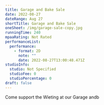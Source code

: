 ```yaml
---
title: Garage and Bake Sale
date: 2022-08-27
dateRange: Aug 27
shortTitle: Garage and Bake Sale
oneSheet: /img/garage-sale-copy.jpg
runningTime: 240
mpaaRating: Not Rated
performanceList:
  performance:
    - format: 2D
      note: ""
      date: 2022-08-27T13:00:48.471Z
studioInfo:
  studio: Not Specified
  studioFee: 0
  studioPercentage: 0
draft: false
---
```

Come support the Wieting at our Garage andb
